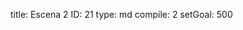 title:          Escena 2
ID:             21
type:           md
compile:        2
setGoal:        500


